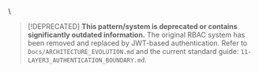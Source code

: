 \

> [!DEPRECATED] **This pattern/system is deprecated or contains significantly outdated information.**
> The original RBAC system has been removed and replaced by JWT-based authentication.
> Refer to `Docs/ARCHITECTURE_EVOLUTION.md` and the current standard guide: `11-LAYER3_AUTHENTICATION_BOUNDARY.md`.
